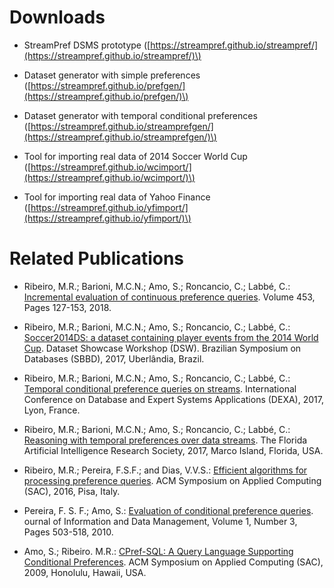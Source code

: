 # Downloads

- StreamPref DSMS prototype
\([https://streampref.github.io/streampref/](https://streampref.github.io/streampref/)\)

- Dataset generator with simple preferences
\([https://streampref.github.io/prefgen/](https://streampref.github.io/prefgen/)\)

- Dataset generator with temporal conditional preferences
\([https://streampref.github.io/streamprefgen/](https://streampref.github.io/streamprefgen/)\)

- Tool for importing real data of 2014 Soccer World Cup
\([https://streampref.github.io/wcimport/](https://streampref.github.io/wcimport/)\)

- Tool for importing real data of Yahoo Finance
\([https://streampref.github.io/yfimport/](https://streampref.github.io/yfimport/)\)

# Related Publications

- Ribeiro, M.R.; Barioni, M.C.N.; Amo, S.; Roncancio, C.; Labbé, C.: [Incremental evaluation of continuous preference queries](https://doi.org/10.1016/j.ins.2018.04.030). Volume 453, Pages 127-153, 2018.

- Ribeiro, M.R.; Barioni, M.C.N.; Amo, S.; Roncancio, C.; Labbé, C.: [Soccer2014DS: a dataset containing player events from the 2014 World Cup](https://hal.archives-ouvertes.fr/hal-01656405/document). Dataset Showcase Workshop (DSW). Brazilian Symposium on Databases (SBBD), 2017, Uberlândia, Brazil.

- Ribeiro, M.R.; Barioni, M.C.N.; Amo, S.; Roncancio, C.; Labbé, C.: [Temporal conditional preference queries on streams](https://link.springer.com/chapter/10.1007/978-3-319-64468-4_11). International Conference on Database and Expert Systems
 Applications (DEXA), 2017, Lyon, France.

- Ribeiro, M.R.; Barioni, M.C.N.; Amo, S.; Roncancio, C.; Labbé, C.: [Reasoning with temporal preferences over data streams](https://www.aaai.org/ocs/index.php/FLAIRS/FLAIRS17/paper/view/15398). The Florida Artificial Intelligence Research Society, 2017, Marco Island, Florida, USA.

- Ribeiro, M.R.; Pereira, F.S.F.; and Dias, V.V.S.: [Efficient algorithms for processing preference queries](https://dl.acm.org/citation.cfm?id=2851659). ACM Symposium on Applied Computing (SAC), 2016, Pisa, Italy.

- Pereira, F. S. F.; Amo, S.: [Evaluation of conditional preference queries](https://seer.ufmg.br/index.php/jidm/article/view/62). ournal of Information and Data Management, Volume 1, Number 3, Pages 503-518, 2010.

- Amo, S.; Ribeiro. M.R.: [CPref-SQL: A Query Language Supporting Conditional Preferences](https://dl.acm.org/citation.cfm?id=1529633). ACM Symposium on Applied Computing (SAC), 2009, Honolulu, Hawaii, USA.
